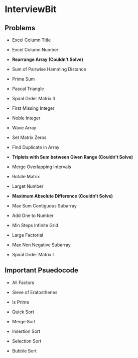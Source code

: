 # InterviewBit

## Problems

- Excel Column Title

- Excel Column Number

- __Rearrange Array (Couldn't Solve)__

- Sum of Pairwise Hamming Distance

- Prime Sum

- Pascal Triangle

- Spiral Order Matrix II

- First Missing Integer

- Noble Integer

- Wave Array

- Set Matrix Zeros

- Find Duplicate in Array

- __Triplets with Sum between Given Range (Couldn't Solve)__

- Merge Overlapping Intervals

- Rotate Matrix

- Larget Number

- __Maximum Absolute Difference (Couldn't Solve)__

- Max Sum Contiguous Subarray

- Add One to Number

- Min Steps Infinite Grid

- Large Factorial

- Max Non Negative Subarray

- Spiral Order Matrix I

## Important Psuedocode

- All Factors

- Sieve of Eratosthenes

- Is Prime

- Quick Sort

- Merge Sort

- Insertion Sort

- Selection Sort

- Bubble Sort